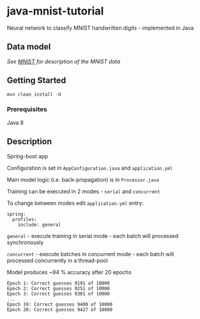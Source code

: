 # java-mnist-tutorial

Neural network to classify MNIST handwritten digits - implemented in Java

## Data model

*See [MNIST](http://yann.lecun.com/exdb/mnist/) for description of the MNIST data*

## Getting Started

```
mvn clean install -U
```

### Prerequisites

Java 8

## Description
Spring-boot app

Configuration is set in `AppConfiguration.java` and `application.yml`

Main model logic (i.e. back-propagation) is in `Processor.java`

Training can be executed in 2 modes - `serial` and `concurrent`

To change between modes edit `application.yml` entry:
```
spring:
  profiles:
    include: general
```
`general` - execute training in serial mode - each batch will processed synchronously

`concurrent` - execute batches in concurrent mode - each batch will processed concurrently in a thread-pool

Model produces ~94 % accuracy after 20 epochs
```
Epoch 1: Correct guesses 9191 of 10000
Epoch 2: Correct guesses 9251 of 10000
Epoch 3: Correct guesses 9301 of 10000
...
Epoch 19: Correct guesses 9400 of 10000
Epoch 20: Correct guesses 9427 of 10000
```
